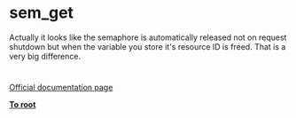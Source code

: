 # sem_get




<div class="phpcode"><span class="html">
Actually it looks like the semaphore is automatically released not on request shutdown but when the variable you store it&apos;s resource ID is freed. That is a very big difference.</span>
</div>
  

#

[Official documentation page](https://www.php.net/manual/en/function.sem-get.php)

**[To root](/README.md)**